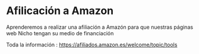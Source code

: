 # Afilicación a Amazon

Aprenderemos a realizar una afiliación a Amazón para que nuestras páginas web Nicho tengan su medio de financiación

Toda la información : https://afiliados.amazon.es/welcome/topic/tools
